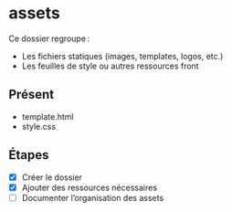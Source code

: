 # assets

Ce dossier regroupe :

- Les fichiers statiques (images, templates, logos, etc.)
- Les feuilles de style ou autres ressources front

## Présent
- template.html
- style.css

## Étapes
- [x] Créer le dossier
- [x] Ajouter des ressources nécessaires
- [ ] Documenter l’organisation des assets
